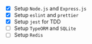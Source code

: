 - [x] Setup `Node.js` and `Express.js`
- [x] Setup `eslint` and `prettier`
- [x] Setup `jest` for TDD
- [ ] Setup `TypeORM` and `SQLite`
- [ ] Setup `Redis`
